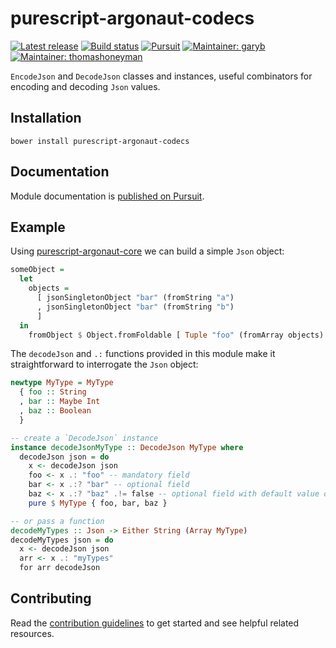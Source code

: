 # purescript-argonaut-codecs

[![Latest release](http://img.shields.io/github/release/purescript-contrib/purescript-argonaut-codecs.svg)](https://github.com/purescript-contrib/purescript-argonaut-codecs/releases)
[![Build status](https://travis-ci.org/purescript-contrib/purescript-argonaut-codecs.svg?branch=master)](https://travis-ci.org/purescript-contrib/purescript-argonaut-codecs)
[![Pursuit](http://pursuit.purescript.org/packages/purescript-argonaut-codecs/badge)](http://pursuit.purescript.org/packages/purescript-argonaut-codecs/)
[![Maintainer: garyb](https://img.shields.io/badge/maintainer-garyb-lightgrey.svg)](http://github.com/garyb)
[![Maintainer: thomashoneyman](https://img.shields.io/badge/maintainer-thomashoneyman-lightgrey.svg)](http://github.com/thomashoneyman)

`EncodeJson` and `DecodeJson` classes and instances, useful combinators for encoding and decoding `Json` values.

## Installation

```shell
bower install purescript-argonaut-codecs
```

## Documentation

Module documentation is [published on Pursuit](http://pursuit.purescript.org/packages/purescript-argonaut-codecs).

## Example

Using [purescript-argonaut-core](https://github.com/purescript-contrib/purescript-argonaut-core) we can build a simple `Json` object:

```purescript
someObject =
  let
    objects =
      [ jsonSingletonObject "bar" (fromString "a")
      , jsonSingletonObject "bar" (fromString "b")
      ]
  in
    fromObject $ Object.fromFoldable [ Tuple "foo" (fromArray objects) ]
```

The `decodeJson` and `.:` functions provided in this module make it straightforward to interrogate the `Json` object:

```purescript
newtype MyType = MyType
  { foo :: String
  , bar :: Maybe Int
  , baz :: Boolean
  }

-- create a `DecodeJson` instance
instance decodeJsonMyType :: DecodeJson MyType where
  decodeJson json = do
    x <- decodeJson json
    foo <- x .: "foo" -- mandatory field
    bar <- x .:? "bar" -- optional field
    baz <- x .:? "baz" .!= false -- optional field with default value of `false`
    pure $ MyType { foo, bar, baz }

-- or pass a function
decodeMyTypes :: Json -> Either String (Array MyType)
decodeMyTypes json = do
  x <- decodeJson json
  arr <- x .: "myTypes"
  for arr decodeJson
```

## Contributing

Read the [contribution guidelines](https://github.com/purescript-contrib/purescript-argonaut-codecs/blob/master/.github/contributing.md) to get started and see helpful related resources.
